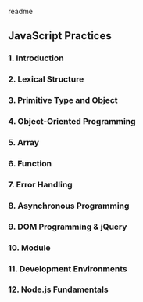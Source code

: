 readme

## JavaScript Practices

### 1\. Introduction

### 2\. Lexical Structure

### 3\. Primitive Type and Object

### 4\. Object-Oriented Programming

### 5\. Array

### 6\. Function

### 7\. Error Handling

### 8\. Asynchronous Programming

### 9\. DOM Programming & jQuery

### 10\. Module

### 11\. Development Environments

### 12\. Node.js Fundamentals